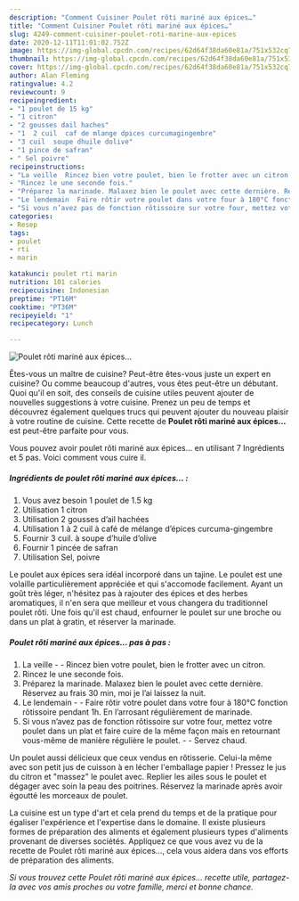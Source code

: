 ```yaml
---
description: "Comment Cuisiner Poulet rôti mariné aux épices…"
title: "Comment Cuisiner Poulet rôti mariné aux épices…"
slug: 4249-comment-cuisiner-poulet-roti-marine-aux-epices
date: 2020-12-11T11:01:02.752Z
image: https://img-global.cpcdn.com/recipes/62d64f38da60e81a/751x532cq70/poulet-roti-marine-aux-epices…-photo-principale-de-la-recette.jpg
thumbnail: https://img-global.cpcdn.com/recipes/62d64f38da60e81a/751x532cq70/poulet-roti-marine-aux-epices…-photo-principale-de-la-recette.jpg
cover: https://img-global.cpcdn.com/recipes/62d64f38da60e81a/751x532cq70/poulet-roti-marine-aux-epices…-photo-principale-de-la-recette.jpg
author: Alan Fleming
ratingvalue: 4.2
reviewcount: 9
recipeingredient:
- "1 poulet de 15 kg"
- "1 citron"
- "2 gousses dail haches"
- "1  2 cuil  caf de mlange dpices curcumagingembre"
- "3 cuil  soupe dhuile dolive"
- "1 pince de safran"
- " Sel poivre"
recipeinstructions:
- "La veille  Rincez bien votre poulet, bien le frotter avec un citron."
- "Rincez le une seconde fois."
- "Préparez la marinade. Malaxez bien le poulet avec cette dernière. Réservez au frais 30 min, moi je l’ai laissez la nuit."
- "Le lendemain  Faire rôtir votre poulet dans votre four à 180°C fonction rôtissoire pendant 1h. En l’arrosant régulièrement de marinade."
- "Si vous n’avez pas de fonction rôtissoire sur votre four, mettez votre poulet dans un plat et faire cuire de la même façon mais en retournant vous-même de manière régulière le poulet.  Servez chaud."
categories:
- Resep
tags:
- poulet
- rti
- marin

katakunci: poulet rti marin 
nutrition: 101 calories
recipecuisine: Indonesian
preptime: "PT16M"
cooktime: "PT36M"
recipeyield: "1"
recipecategory: Lunch

---
```



![Poulet rôti mariné aux épices…](https://img-global.cpcdn.com/recipes/62d64f38da60e81a/751x532cq70/poulet-roti-marine-aux-epices…-photo-principale-de-la-recette.jpg)

Êtes-vous un maître de cuisine? Peut-être êtes-vous juste un expert en cuisine? Ou comme beaucoup d'autres, vous êtes peut-être un débutant. Quoi qu'il en soit, des conseils de cuisine utiles peuvent ajouter de nouvelles suggestions à votre cuisine. Prenez un peu de temps et découvrez également quelques trucs qui peuvent ajouter du nouveau plaisir à votre routine de cuisine. Cette recette de <strong> Poulet rôti mariné aux épices… </strong> est peut-être parfaite pour vous.

<!--inarticleads1-->

Vous pouvez avoir poulet rôti mariné aux épices… en utilisant 7 Ingrédients et 5 pas. Voici comment vous cuire il.

##### Ingrédients de poulet rôti mariné aux épices… :

1. Vous avez besoin 1 poulet de 1.5 kg
1. Utilisation 1 citron
1. Utilisation 2 gousses d’ail hachées
1. Utilisation 1 à 2 cuil à café de mélange d’épices curcuma-gingembre
1. Fournir 3 cuil. à soupe d’huile d’olive
1. Fournir 1 pincée de safran
1. Utilisation  Sel, poivre


Le poulet aux épices sera idéal incorporé dans un tajine. Le poulet est une volaille particulièrement appréciée et qui s&#39;accomode facilement. Ayant un goût très léger, n&#39;hésitez pas à rajouter des épices et des herbes aromatiques, il n&#39;en sera que meilleur et vous changera du traditionnel poulet rôti. Une fois qu&#39;il est chaud, enfourner le poulet sur une broche ou dans un plat à gratin, et réserver la marinade. 

<!--inarticleads2-->

##### Poulet rôti mariné aux épices… pas à pas :

1. La veille -  - Rincez bien votre poulet, bien le frotter avec un citron.
1. Rincez le une seconde fois.
1. Préparez la marinade. Malaxez bien le poulet avec cette dernière. Réservez au frais 30 min, moi je l’ai laissez la nuit.
1. Le lendemain -  - Faire rôtir votre poulet dans votre four à 180°C fonction rôtissoire pendant 1h. En l’arrosant régulièrement de marinade.
1. Si vous n’avez pas de fonction rôtissoire sur votre four, mettez votre poulet dans un plat et faire cuire de la même façon mais en retournant vous-même de manière régulière le poulet. -  - Servez chaud.


Un poulet aussi délicieux que ceux vendus en rôtisserie. Celui-la même avec son petit jus de cuisson à en lécher l&#39;emballage papier ! Pressez le jus du citron et &#34;massez&#34; le poulet avec. Replier les ailes sous le poulet et dégager avec soin la peau des poitrines. Réservez la marinade après avoir égoutté les morceaux de poulet. 

<!--inarticleads1-->

<p>
La cuisine est un type d'art et cela prend du temps et de la pratique pour égaliser l'expérience et l'expertise dans le domaine. Il existe plusieurs formes de préparation des aliments et également plusieurs types d'aliments provenant de diverses sociétés. Appliquez ce que vous avez vu de la recette de Poulet rôti mariné aux épices…, cela vous aidera dans vos efforts de préparation des aliments.
</p>

<p>
<i>Si vous trouvez cette Poulet rôti mariné aux épices… recette utile, partagez-la avec vos amis proches ou votre famille, merci et bonne chance.</i>
</p>
